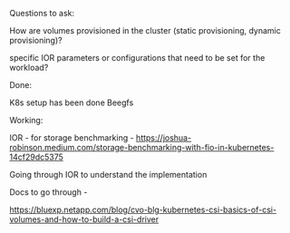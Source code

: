 Questions to ask: 

How are volumes provisioned in the cluster (static provisioning, dynamic provisioning)?

specific IOR parameters or configurations that need to be set for the workload?









Done: 

K8s setup has been done
Beegfs

Working: 

IOR - for storage benchmarking - https://joshua-robinson.medium.com/storage-benchmarking-with-fio-in-kubernetes-14cf29dc5375 

Going through IOR to understand the implementation 

Docs to go through - 

https://bluexp.netapp.com/blog/cvo-blg-kubernetes-csi-basics-of-csi-volumes-and-how-to-build-a-csi-driver



